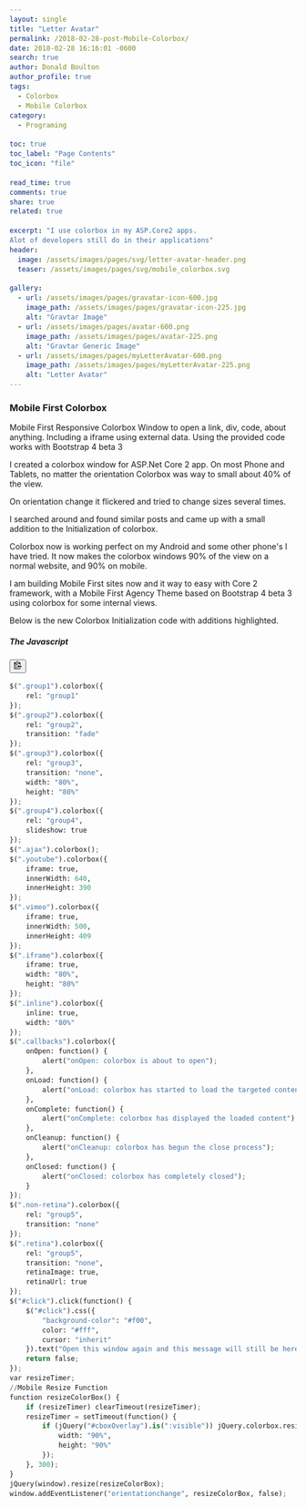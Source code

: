 ```yaml
---
layout: single
title: "Letter Avatar"
permalink: /2018-02-28-post-Mobile-Colorbox/
date: 2018-02-28 16:16:01 -0600
search: true
author: Donald Boulton
author_profile: true
tags:
  - Colorbox
  - Mobile Colorbox
category:
  - Programing

toc: true
toc_label: "Page Contents"
toc_icon: "file"

read_time: true
comments: true
share: true
related: true

excerpt: "I use colorbox in my ASP.Core2 apps. 
Alot of developers still do in their applications"
header:
  image: /assets/images/pages/svg/letter-avatar-header.png
  teaser: /assets/images/pages/svg/mobile_colorbox.svg

gallery:
  - url: /assets/images/pages/gravatar-icon-600.jpg
    image_path: /assets/images/pages/gravatar-icon-225.jpg
    alt: "Gravtar Image"
  - url: /assets/images/pages/avatar-600.png
    image_path: /assets/images/pages/avatar-225.png
    alt: "Gravtar Generic Image"
  - url: /assets/images/pages/myLetterAvatar-600.png
    image_path: /assets/images/pages/myLetterAvatar-225.png
    alt: "Letter Avatar"
---
```

### Mobile First Colorbox

Mobile First Responsive Colorbox Window to open a link, div, code, about anything. Including a iframe using external data. Using the provided code works with Bootstrap 4 beta 3

I created a colorbox window for ASP.Net Core 2 app. On most Phone and Tablets, no matter the orientation Colorbox was way to small about 40% of the view.

On orientation change it flickered and tried to change sizes several times.

I searched around and found similar posts and came up with a small addition to the Initialization of colorbox.

Colorbox now is working perfect on my Android and some other phone's I have tried. It now makes the colorbox windows 90% of the view on a normal website, and 90% on mobile.

I am building Mobile First sites now and it way to easy with Core 2 framework, with a Mobile First Agency Theme based on Bootstrap 4 beta 3 using colorbox for some internal views.

Below is the new Colorbox Initialization code with additions highlighted.

##### The Javascript
<div>
<button class="btn btn-light btn-sm text-right" data-clipboard-action="copy" data-clipboard-target="#color">
                        <img class="clippy" width="13" src="/assets/images/pages/svg/clippy.svg" alt="clippy">
                    </button>

 
```python
$(".group1").colorbox({
    rel: "group1"
});
$(".group2").colorbox({
    rel: "group2",
    transition: "fade"
});
$(".group3").colorbox({
    rel: "group3",
    transition: "none",
    width: "80%",
    height: "80%"
});
$(".group4").colorbox({
    rel: "group4",
    slideshow: true
});
$(".ajax").colorbox();
$(".youtube").colorbox({
    iframe: true,
    innerWidth: 640,
    innerHeight: 390
});
$(".vimeo").colorbox({
    iframe: true,
    innerWidth: 500,
    innerHeight: 409
});
$(".iframe").colorbox({
    iframe: true,
    width: "80%",
    height: "80%"
});
$(".inline").colorbox({
    inline: true,
    width: "80%"
});
$(".callbacks").colorbox({
    onOpen: function() {
        alert("onOpen: colorbox is about to open");
    },
    onLoad: function() {
        alert("onLoad: colorbox has started to load the targeted content");
    },
    onComplete: function() {
        alert("onComplete: colorbox has displayed the loaded content");
    },
    onCleanup: function() {
        alert("onCleanup: colorbox has begun the close process");
    },
    onClosed: function() {
        alert("onClosed: colorbox has completely closed");
    }
});
$(".non-retina").colorbox({
    rel: "group5",
    transition: "none"
});
$(".retina").colorbox({
    rel: "group5",
    transition: "none",
    retinaImage: true,
    retinaUrl: true
});
$("#click").click(function() {
    $("#click").css({
        "background-color": "#f00",
        color: "#fff",
        cursor: "inherit"
    }).text("Open this window again and this message will still be here.");
    return false;
});
var resizeTimer;
//Mobile Resize Function
function resizeColorBox() {
    if (resizeTimer) clearTimeout(resizeTimer);
    resizeTimer = setTimeout(function() {
        if (jQuery("#cboxOverlay").is(":visible")) jQuery.colorbox.resize({
            width: "90%",
            height: "90%"
        });
    }, 300);
}
jQuery(window).resize(resizeColorBox);
window.addEventListener("orientationchange", resizeColorBox, false);
```
</div>



